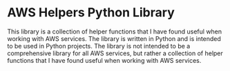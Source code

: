 # AWS Helpers Python Library
This library is a collection of helper functions that I have found useful when working with AWS services. The library is written in Python and is intended to be used in Python projects. The library is not intended to be a comprehensive library for all AWS services, but rather a collection of helper functions that I have found useful when working with AWS services.

